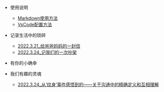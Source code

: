 - 使用说明

  - [Markdown使用方法](Tools/MarkdownKnowledge.md)
  - [VsCode配置方法](Tools/APPsInVScode.md)

- 记录生活中的琐碎
  - [2022.3.21_给爸爸妈妈的一封信](DailyLife/Letter.md)
  - [2022.3.24_记我们的一次吵架](DailyLife/Dairy_HaveABigFight)
- 有你的小确幸
- 我们有趣的灵魂
  - [2022.3.24_从‘纹身’事件感悟到的——关于沟通中的精确定义和互相理解](Toughts/Communication_DefinitionAndUnderstanding)